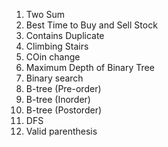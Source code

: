 1. Two Sum
2. Best Time to Buy and Sell Stock
3. Contains Duplicate
4. Climbing Stairs
5. COin change
6. Maximum Depth of Binary Tree
7. Binary search
8. B-tree (Pre-order)
9. B-tree (Inorder)
10. B-tree (Postorder)
11. DFS
12. Valid parenthesis
